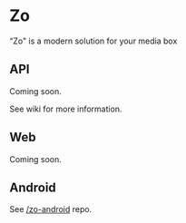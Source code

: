 Zo
==

“Zo" is a modern solution for your media box



API
---

Coming soon.

See wiki for more information.


Web
---

Coming soon.


Android
-------

See [/zo-android](https://github.com/liorzoue/zo-android) repo.
